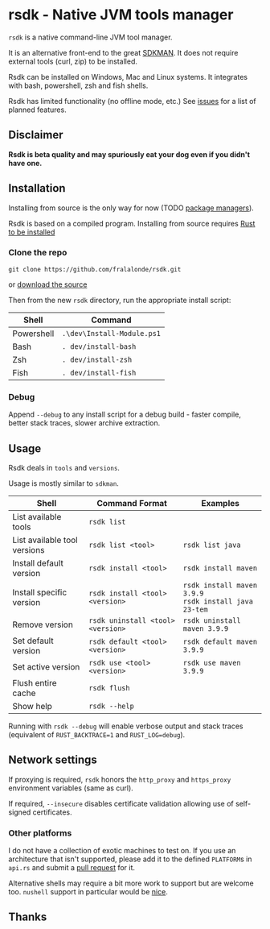 # rsdk - Native JVM tools manager

`rsdk` is a native command-line JVM tool manager.

It is an alternative front-end to the great [SDKMAN](https://sdkman.io/).
It does not require external tools (curl, zip) to be installed.

Rsdk can be installed on Windows, Mac and Linux systems.
It integrates with bash, powershell, zsh and fish shells.

Rsdk has limited functionality (no offline mode, etc.)
See [issues](https://github.com/fralalonde/rsdk/issues) for a list of planned features.

## Disclaimer
**Rsdk is beta quality and may spuriously eat your dog even if you didn't have one.**

## Installation

Installing from source is the only way for now (TODO [package managers](https://github.com/fralalonde/rsdk/issues/6)).

Rsdk is based on a compiled program. Installing from source requires [Rust to be installed](https://www.rust-lang.org/tools/install)

### Clone the repo

``git clone https://github.com/fralalonde/rsdk.git``

or [download the source](https://github.com/fralalonde/rsdk/archive/refs/heads/main.zip)

Then from the new `rsdk` directory, run the appropriate install script:

| Shell      | Command                    |
|------------|----------------------------|
| Powershell | `.\dev\Install-Module.ps1` |
| Bash       | `. dev/install-bash`       |
| Zsh        | `. dev/install-zsh`        |
| Fish       | `. dev/install-fish`       |

### Debug

Append ``--debug`` to any install script for a debug build - faster compile, better stack traces, slower archive extraction.

## Usage
Rsdk deals in `tools` and `versions`.

Usage is mostly similar to `sdkman`.

| Shell                        | Command Format                    | Examples                                                  |
|------------------------------|-----------------------------------|-----------------------------------------------------------|
| List available tools         | `rsdk list`                       |                                                           |
| List available tool versions | `rsdk list <tool>`                | `rsdk list java`                                          |
| Install default version      | `rsdk install <tool>`             | `rsdk install maven`                                      |
| Install specific version     | `rsdk install <tool> <version>`   | `rsdk install maven 3.9.9`<br/>`rsdk install java 23-tem` |
| Remove version               | `rsdk uninstall <tool> <version>` | `rsdk uninstall maven 3.9.9`                              |
| Set default version          | `rsdk default <tool> <version>`   | `rsdk default maven 3.9.9`                                |
| Set active version           | `rsdk use <tool> <version>`       | `rsdk use maven 3.9.9`                                    |
| Flush entire cache           | `rsdk flush`                      |                                                           |
| Show help                    | `rsdk --help`                     |                                                           |

Running with ``rsdk --debug``  will enable verbose output and stack traces (equivalent of `RUST_BACKTRACE=1` and `RUST_LOG=debug`).  

## Network settings

If proxying is required, ``rsdk`` honors the `http_proxy` and `https_proxy` environment variables (same as curl).

If required, ``--insecure`` disables certificate validation allowing use of self-signed certificates.

### Other platforms

I do not have a collection of exotic machines to test on. If you use an architecture that isn't supported,
please add it to the defined `PLATFORM`s in `api.rs` and submit a [pull request](https://github.com/fralalonde/rsdk/pulls) for it.

Alternative shells may require a bit more work to support but are welcome too. 
`nushell` support in particular would be [nice](https://github.com/fralalonde/rsdk/issues/1).

## Thanks
